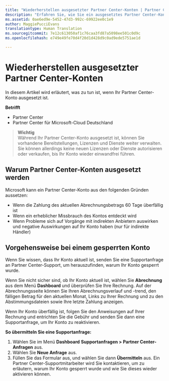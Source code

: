```yaml
---
title: "Wiederherstellen ausgesetzter Partner Center-Konten | Partner Center"
description: "Erfahren Sie, wie Sie ein ausgesetztes Partner Center-Konto wiederherstellen, warum Partner Center-Konten ausgesetzt werden, und wie Sie Ihr Konto verwenden können, während es ausgesetzt ist."
ms.assetid: 0ae6ed9e-5452-47d3-992c-69922ee0c1e9
author: MaggiePucciEvans
translationtype: Human Translation
ms.sourcegitcommit: 7e12c613050af1c76caa3fd87a5098ee501c0d9c
ms.openlocfilehash: e749e49fe70d4f20d1d428d9c0ad9ede5751ae1d

---
```


# Wiederherstellen ausgesetzter Partner Center-Konten

In diesem Artikel wird erläutert, was zu tun ist, wenn Ihr Partner Center-Konto ausgesetzt ist.

**Betrifft**

-  Partner Center
-  Partner Center für Microsoft-Cloud Deutschland

>**Wichtig**<br>
Während Ihr Partner Center-Konto ausgesetzt ist, können Sie vorhandene Bereitstellungen, Lizenzen und Dienste weiter verwalten. Sie können allerdings keine neuen Lizenzen oder Dienste autorisieren oder verkaufen, bis Ihr Konto wieder einwandfrei führen.

## Warum Partner Center-Konten ausgesetzt werden

Microsoft kann ein Partner Center-Konto aus den folgenden Gründen aussetzen:

- Wenn die Zahlung des aktuellen Abrechnungsbetrags 60 Tage überfällig ist 
- Wenn ein erheblicher Missbrauch des Kontos entdeckt wird
- Wenn Probleme sich auf Vorgänge mit indirekten Anbietern auswirken und negative Auswirkungen auf Ihr Konto haben (nur für indirekte Händler)

## Vorgehensweise bei einem gesperrten Konto

Wenn Sie wissen, dass Ihr Konto aktuell ist, senden Sie eine Supportanfrage an Partner Center-Support, um herauszufinden, warum Ihr Konto gesperrt wurde. 

Wenn Sie nicht sicher sind, ob Ihr Konto aktuell ist, wählen Sie **Abrechnung** aus dem Menü **Dashboard** und überprüfen Sie Ihre Rechnung. Auf der Abrechnungsseite können Sie Ihren Abrechnungsverlauf und -trend, den fälligen Betrag für den aktuellen Monat, Links zu Ihrer Rechnung und zu den Abstimmungsdateien sowie Ihre letzte Zahlung anzeigen.

Wenn Ihr Konto überfällig ist, folgen Sie den Anweisungen auf Ihrer Rechnung und entrichten Sie die Gebühr und senden Sie dann eine Supportanfrage, um Ihr Konto zu reaktivieren. 

**So übermitteln Sie eine Supportanfrage:**

1.  Wählen Sie im Menü **Dashboard** **Supportanfragen > Partner Center-Anfragen** aus.
2.  Wählen Sie **Neue Anfrage** aus. 
3.  Füllen Sie das Formular aus, und wählen Sie dann **Übermitteln** aus. Ein Partner Center-Supportmitarbeiter wird Sie kontaktieren, um zu erläutern, warum Ihr Konto gesperrt wurde und wie Sie dieses wieder aktivieren können.






<!--HONumber=Jan17_HO2-->


